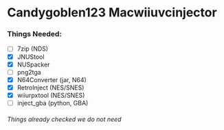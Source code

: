 # Candygoblen123 Macwiiuvcinjector

### Things Needed:

- [ ] 7zip (NDS)
- [x] JNUStool
- [x] NUSpacker
- [ ] png2tga
- [x] N64Converter (jar, N64)
- [x] RetroInject (NES/SNES)
- [x] wiiurpxtool (NES/SNES)
- [ ] inject_gba (python, GBA)
###### Things already checked we do not need



